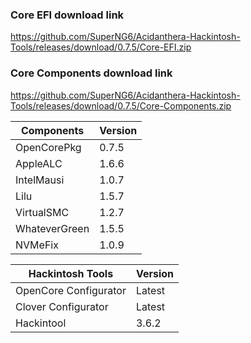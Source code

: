
### Core EFI download link
https://github.com/SuperNG6/Acidanthera-Hackintosh-Tools/releases/download/0.7.5/Core-EFI.zip

### Core Components download link
https://github.com/SuperNG6/Acidanthera-Hackintosh-Tools/releases/download/0.7.5/Core-Components.zip

| Components    | Version               |
| ------------- | --------------------- |
| OpenCorePkg   | 0.7.5    | 
| AppleALC      | 1.6.6       |
| IntelMausi    | 1.0.7     |
| Lilu          | 1.5.7           |
| VirtualSMC    | 1.2.7     |
| WhateverGreen | 1.5.5  |
| NVMeFix       | 1.0.9        |

| Hackintosh Tools      | Version           |
| --------------------- | ----------------- |
| OpenCore Configurator | Latest            | 
| Clover Configurator   | Latest            |
| Hackintool            | 3.6.2 |

